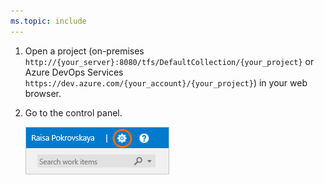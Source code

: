 ```yaml
---
ms.topic: include
---
```


1. Open a project (on-premises ```http://{your_server}:8080/tfs/DefaultCollection/{your_project}``` or Azure DevOps Services ```https://dev.azure.com/{your_account}/{your_project}```) in your web browser.

2. Go to the control panel.

   ![Administer account](../media/control-panel-launch-icon.png)
